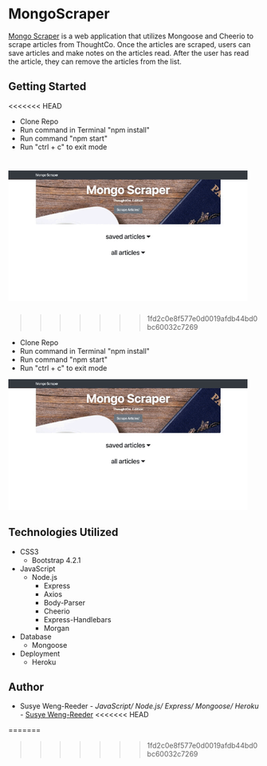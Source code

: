 # MongoScraper

[Mongo Scraper](https://guarded-badlands-81732.herokuapp.com/)
is a web application that utilizes Mongoose and Cheerio to scrape articles from ThoughtCo. Once the articles are scraped, users can save articles and make notes on the articles read. After the user has read the article, they can remove the articles from the list.


## Getting Started
<<<<<<< HEAD

- Clone Repo
- Run command in Terminal "npm install"
- Run command "npm start"
- Run "ctrl + c" to exit mode



![mongoScraper](public/images/mongoScraper.gif "mongoScraper")
=======
>>>>>>> 1fd2c0e8f577e0d0019afdb44bd0bc60032c7269

- Clone Repo
- Run command in Terminal "npm install"
- Run command "npm start"
- Run "ctrl + c" to exit mode


![mongoScraper](public/images/mongoScraper.gif "mongoScraper")


## Technologies Utilized

- CSS3
    - Bootstrap 4.2.1
- JavaScript
    - Node.js
        - Express
        - Axios
        - Body-Parser
        - Cheerio
        - Express-Handlebars
        - Morgan
- Database
    - Mongoose
- Deployment
    - Heroku


## Author

- Susye Weng-Reeder - *JavaScript/ Node.js/ Express/ Mongoose/ Heroku* - [Susye Weng-Reeder](https://eveasian88.github.io/Professional-Portfolio/ "Susye's Portfolio")
<<<<<<< HEAD

=======
>>>>>>> 1fd2c0e8f577e0d0019afdb44bd0bc60032c7269
